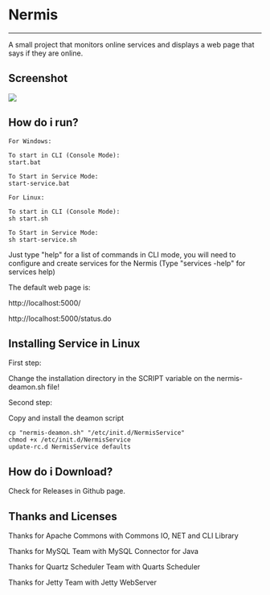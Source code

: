 # Nermis
----------
A small project that monitors online services and displays a web page that says if they are online.

## Screenshot
![](http://i.imgur.com/3M6kGPP.png)

## How do i run?

    For Windows:
    
   	To start in CLI (Console Mode):
    start.bat 
    
    To Start in Service Mode:
    start-service.bat
    
    For Linux:
    
    To start in CLI (Console Mode):
    sh start.sh 
    
    To Start in Service Mode:
    sh start-service.sh
    

Just type "help" for a list of commands in CLI mode, you will need to configure and create services for the Nermis (Type "services -help" for services help)

The default web page is:

http://localhost:5000/

http://localhost:5000/status.do

## Installing Service in Linux 

First step:

Change the installation directory in the SCRIPT variable on the nermis-deamon.sh file!

Second step:

Copy and install the deamon script

	cp "nermis-deamon.sh" "/etc/init.d/NermisService"
	chmod +x /etc/init.d/NermisService
	update-rc.d NermisService defaults

## How do i Download?
Check for Releases in Github page.

## Thanks and Licenses
Thanks for Apache Commons with Commons IO, NET and CLI Library

Thanks for MySQL Team with MySQL Connector for Java

Thanks for Quartz Scheduler Team with Quarts Scheduler 

Thanks for Jetty Team with Jetty WebServer
